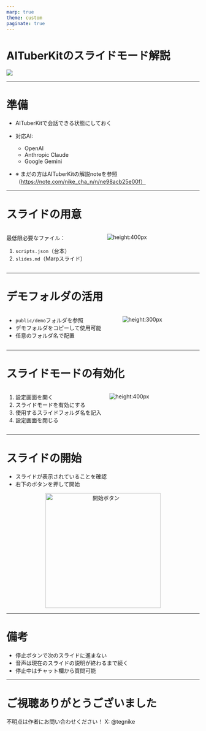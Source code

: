```yaml
---
marp: true
theme: custom
paginate: true
---
```


<!-- _class: title -->

# AITuberKitのスライドモード解説

![](/slides/demo/images/logo.png)

---

# 準備

- AITuberKitで会話できる状態にしておく
- 対応AI:

  - OpenAI
  - Anthropic Claude
  - Google Gemini

- ※ まだの方はAITuberKitの解説noteを参照（https://note.com/nike_cha_n/n/ne98acb25e00f）

---

# スライドの用意

<div class="columns">
<div style="flex: 6;">

最低限必要なファイル：

1. `scripts.json`（台本）
2. `slides.md`（Marpスライド）

</div>
<div style="flex: 6;">

![height:400px](/slides/demo/images/file-structure.png)

</div>
</div>

---

# デモフォルダの活用

<div class="columns">
<div style="flex: 7;">

- `public/demo`フォルダを参照
- デモフォルダをコピーして使用可能
- 任意のフォルダ名で配置

</div>
<div style="flex: 5;">

![height:300px](/slides/demo/images/demo-folder.png)

</div>
</div>

---

# スライドモードの有効化

<div class="columns">
<div>

1. 設定画面を開く
2. スライドモードを有効にする
3. 使用するスライドフォルダ名を記入
4. 設定画面を閉じる

</div>
<div>

![height:400px](/slides/demo/images/settings-screen.png)

</div>
</div>

---

# スライドの開始

- スライドが表示されていることを確認
- 右下のボタンを押して開始

<div style="text-align: center;">
  <img src="/slides/demo/images/start-button.png" alt="開始ボタン" style="height: 300px; margin: 0 auto;">
</div>

---

# 備考

- 停止ボタンで次のスライドに進まない
- 音声は現在のスライドの説明が終わるまで続く
- 停止中はチャット欄から質問可能

---

<!-- _class: end -->

# ご視聴ありがとうございました

不明点は作者にお問い合わせください！
X: @tegnike
